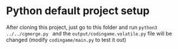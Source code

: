# Python default project setup

After cloning this project, just go to this folder and run ``python3 ../../cgmerge.py
`` and the ``output/codingame.volatile.py`` file will be changed (modify 
``codingame/main.py`` to test it out)
